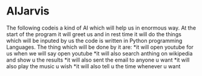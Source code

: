 # AIJarvis
The following codeis a kind of AI which will help us in enormous way. At the start of the program it will greet us and in rest time it will do the things which will be inputed by us
the code is written in Python programming Languages.
The thing which will be done by it are:
*it will open youtube for us when we will say open youtube
*it will also search anthing on wikipedia  and show u the results
*it will also sent the email to anyone u want
*it will also play the music u wish 
*it will also tell u the time whenever u want
